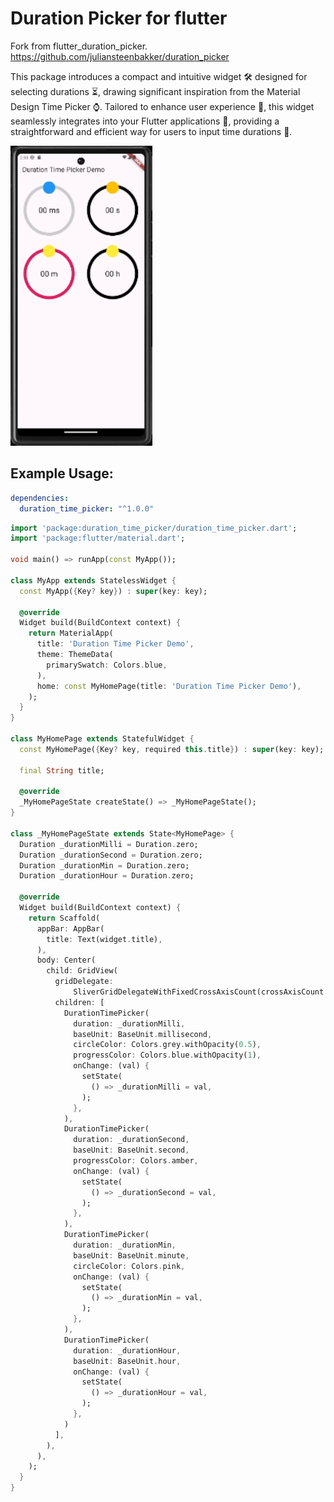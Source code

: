 # Duration Picker for flutter

Fork from flutter_duration_picker. https://github.com/juliansteenbakker/duration_picker

This package introduces a compact and intuitive widget 🛠️ designed for selecting durations ⏳, drawing significant inspiration from the Material Design Time Picker ⌚. Tailored to enhance user experience 🌟, this widget seamlessly integrates into your Flutter applications 📱, providing a straightforward and efficient way for users to input time durations 🔄.

<img src="example.gif" height="480px" >

## Example Usage:

```yaml
dependencies:
  duration_time_picker: "^1.0.0"
```

```dart
import 'package:duration_time_picker/duration_time_picker.dart';
import 'package:flutter/material.dart';

void main() => runApp(const MyApp());

class MyApp extends StatelessWidget {
  const MyApp({Key? key}) : super(key: key);

  @override
  Widget build(BuildContext context) {
    return MaterialApp(
      title: 'Duration Time Picker Demo',
      theme: ThemeData(
        primarySwatch: Colors.blue,
      ),
      home: const MyHomePage(title: 'Duration Time Picker Demo'),
    );
  }
}

class MyHomePage extends StatefulWidget {
  const MyHomePage({Key? key, required this.title}) : super(key: key);

  final String title;

  @override
  _MyHomePageState createState() => _MyHomePageState();
}

class _MyHomePageState extends State<MyHomePage> {
  Duration _durationMilli = Duration.zero;
  Duration _durationSecond = Duration.zero;
  Duration _durationMin = Duration.zero;
  Duration _durationHour = Duration.zero;

  @override
  Widget build(BuildContext context) {
    return Scaffold(
      appBar: AppBar(
        title: Text(widget.title),
      ),
      body: Center(
        child: GridView(
          gridDelegate:
              SliverGridDelegateWithFixedCrossAxisCount(crossAxisCount: 2),
          children: [
            DurationTimePicker(
              duration: _durationMilli,
              baseUnit: BaseUnit.millisecond,
              circleColor: Colors.grey.withOpacity(0.5),
              progressColor: Colors.blue.withOpacity(1),
              onChange: (val) {
                setState(
                  () => _durationMilli = val,
                );
              },
            ),
            DurationTimePicker(
              duration: _durationSecond,
              baseUnit: BaseUnit.second,
              progressColor: Colors.amber,
              onChange: (val) {
                setState(
                  () => _durationSecond = val,
                );
              },
            ),
            DurationTimePicker(
              duration: _durationMin,
              baseUnit: BaseUnit.minute,
              circleColor: Colors.pink,
              onChange: (val) {
                setState(
                  () => _durationMin = val,
                );
              },
            ),
            DurationTimePicker(
              duration: _durationHour,
              baseUnit: BaseUnit.hour,
              onChange: (val) {
                setState(
                  () => _durationHour = val,
                );
              },
            )
          ],
        ),
      ),
    );
  }
}


```

